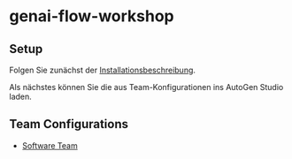 # genai-flow-workshop

## Setup

Folgen Sie zunächst der [Installationsbeschreibung](docs/install.md).

Als nächstes können Sie die aus Team-Konfigurationen ins AutoGen
Studio laden.

## Team Configurations

- [Software Team](teams/software_team.json)
